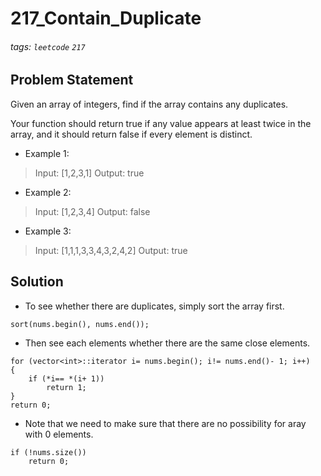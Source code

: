 # 217_Contain_Duplicate
###### tags: `leetcode` `217`
## Problem Statement
Given an array of integers, find if the array contains any duplicates.

Your function should return true if any value appears at least twice in the array, and it should return false if every element is distinct.

- Example 1:

> Input: [1,2,3,1]
> Output: true
- Example 2:

> Input: [1,2,3,4]
> Output: false
- Example 3:

> Input: [1,1,1,3,3,4,3,2,4,2]
> Output: true

## Solution
- To see whether there are duplicates, simply sort the array first.
```cpp=
sort(nums.begin(), nums.end());
```
- Then see each elements whether there are the same close elements.
```cpp=
for (vector<int>::iterator i= nums.begin(); i!= nums.end()- 1; i++)
{
    if (*i== *(i+ 1))
        return 1;
}
return 0;
```
- Note that we need to make sure that there are no possibility for aray with 0 elements.
```cpp=
if (!nums.size())
    return 0;
```
